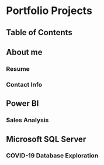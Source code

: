 # Portfolio Projects

## Table of Contents

## About me

### Resume

### Contact Info

## Power BI
### Sales Analysis

## Microsoft SQL Server
### COVID-19 Database Exploration
